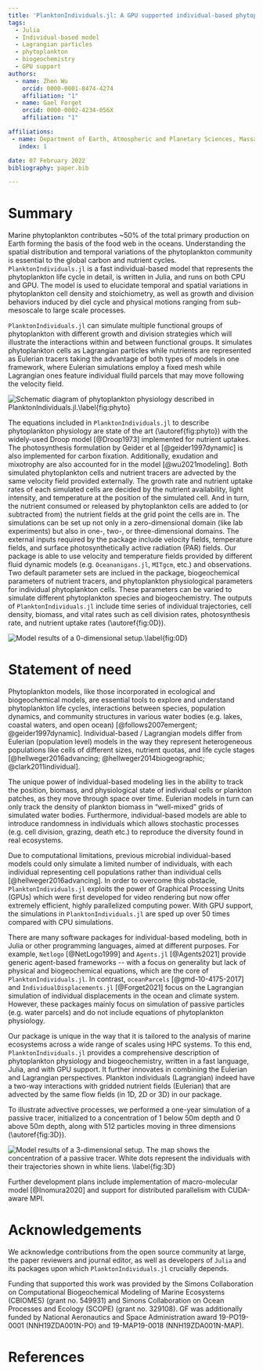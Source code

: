```yaml
---
title: 'PlanktonIndividuals.jl: A GPU supported individual-based phytoplankton life cycle model.'
tags:
  - Julia
  - Individual-based model
  - Lagrangian particles
  - phytoplankton
  - biogeochemistry
  - GPU support
authors:
  - name: Zhen Wu
    orcid: 0000-0001-8474-4274
    affiliation: "1"
  - name: Gael Forget
    orcid: 0000-0002-4234-056X
    affiliation: "1"

affiliations:
 - name: Department of Earth, Atmospheric and Planetary Sciences, Massachusetts Institute of Technology
   index: 1

date: 07 February 2022
bibliography: paper.bib

---
```


# Summary
Marine phytoplankton contributes ~50% of the total primary production on Earth forming the basis of the food web in the oceans. Understanding the spatial distribution and temporal variations of the phytoplankton community is essential to the global carbon and nutrient cycles. `PlanktonIndividuals.jl` is a fast individual-based model that represents the phytoplankton life cycle in detail, is written in Julia, and runs on both CPU and GPU. The model is used to elucidate temporal and spatial variations in phytoplankton cell density and stoichiometry, as well as growth and division behaviors induced by diel cycle and physical motions ranging from sub-mesoscale to large scale processes. 

`PlanktonIndividuals.jl` can simulate multiple functional groups of phytoplankton with different growth and division strategies which will illustrate the interactions within and between functional groups. It simulates phytoplankton cells as Lagrangian particles while nutrients are represented as Eulerian tracers taking the advantage of both types of models in one framework, where Eulerian simulations employ a fixed mesh while Lagrangian ones feature individual fluild parcels that may move following the velocity field.

![Schematic diagram of phytoplankton physiology described in PlanktonIndividuals.jl.\label{fig:phyto}](PI_Quota.jpeg)

The equations included in `PlanktonIndividuals.jl` to describe phytoplankton physiology are state of the art (\autoref{fig:phyto}) with the widely-used Droop model [@Droop1973] implemented for nutrient uptakes. The photosynthesis formulation by Geider et al [@geider1997dynamic] is also implemented for carbon fixation. Additionally, exudation and mixotrophy are also accounted for in the model [@wu2021modeling]. Both simulated phytoplankton cells and nutrient tracers are advected by the same velocity field provided externally. The growth rate and nutrient uptake rates of each simulated cells are decided by the nutrient availability, light intensity, and temperature at the position of the simulated cell. And in turn, the nutrient consumed or released by phytoplankton cells are added to (or subtracted from) the nutrient fields at the grid point the cells are in. The simulations can be set up not only in a zero-dimensional domain (like lab experiments) but also in one-, two-, or three-dimensional domains. The external inputs required by the package include velocity fields, temperature fields, and surface photosynthetically active radiation (PAR) fields.  Our package is able to use velocity and temperature fields provided by different fluid dynamic models (e.g. `Oceananigans.jl`, `MITgcm`, etc.) and observations. Two default parameter sets are inclued in the package, biogeochemical parameters of nutrient tracers, and phytoplankton physiological parameters for individual phytoplankton cells. These parameters can be varied to simulate different phytoplankton species and biogeochemistry. The outputs of `PlanktonIndividuals.jl` include time series of individual trajectories, cell density, biomass, and vital rates such as cell division rates, photosynthesis rate, and nutrient uptake rates (\autoref{fig:0D}).

![Model results of a 0-dimensional setup.\label{fig:0D}](0D_plot.png)

# Statement of need
Phytoplankton models, like those incorporated in ecological and biogeochemical models, are essential tools to explore and understand phytoplankton life cycles, interactions between species, population dynamics, and community structures in various water bodies (e.g. lakes, coastal waters, and open ocean) [@follows2007emergent; @geider1997dynamic]. Individual-based / Lagrangian models differ from Eulerian (population level) models in the way they represent heterogeneous populations like cells of different sizes, nutrient quotas, and life cycle stages [@hellweger2016advancing; @hellweger2014biogeographic; @clark2011individual]. 

The unique power of individual-based modeling lies in the ability to track the position, biomass, and physiological state of individual cells or plankton patches, as they move through space over time. Eulerian models in turn can only track the density of plankton biomass in “well-mixed” grids of simulated water bodies. Furthermore, individual-based models are able to introduce randomness in individuals which allows stochastic processes (e.g. cell division, grazing, death etc.) to reproduce the diversity found in real ecosystems.

Due to computational limitations, previous microbial individual-based models could only simulate a limited number of individuals, with each individual representing cell populations rather than individual cells [@hellweger2016advancing]. In order to overcome this obstacle, `PlanktonIndividuals.jl` exploits the power of Graphical Processing Units (GPUs) which were first developed for video rendering but now offer extremely efficient, highly parallelized computing power. With GPU support, the simulations in `PlanktonIndividuals.jl` are sped up over 50 times compared with CPU simulations.

There are many software packages for individual-based modeling, both in Julia or other programming languages, aimed at different purposes. For example, `Netlogo` [@NetLogo1999] and `Agents.jl` [@Agents2021] provide generic agent-based frameworks -- with a focus on generality but lack of physical and biogeochemical equations, which are the core of `PlanktonIndividuals.jl`. In contrast, `oceanParcels` [@gmd-10-4175-2017] and `IndividualDisplacements.jl` [@Forget2021] focus on the Lagrangian simulation of individual displacements in the ocean and climate system. However, these packages mainly focus on simulation of passive particles (e.g. water parcels) and do not include equations of phytoplankton physiology.

Our package is unique in the way that it is tailored to the analysis of marine ecosystems across a wide range of scales using HPC systems. To this end, `PlanktonIndividuals.jl` provides a comprehensive description of phytoplankton physiology and biogeochemistry, written in a fast language, Julia, and with GPU support. It further innovates in combining the Eulerian and Lagrangian perspectives. Plankton individuals (Lagrangian) indeed have a two-way interactions with gridded nutrient fields (Eulerian) that are advected by the same flow fields (in 1D, 2D or 3D) in our package. 

To illustrate advective processes, we performed a one-year simulation of a passive tracer, initialized to a concentration of 1 below 50m depth and 0 above 50m depth, along with 512 particles moving in three dimensions (\autoref{fig:3D}).

![Model results of a 3-dimensional setup. The map shows the concentration of a passive tracer. White dots represent the individuals with their trajectories shown in white liens. \label{fig:3D}](global_ocean_3D_example.png)

Further development plans include implementation of macro-molecular model [@Inomura2020] and support for distributed parallelism with CUDA-aware MPI.

# Acknowledgements

We acknowledge contributions from the open source community at large, the paper reviewers and journal editor, as well as developers of `Julia` and its packages upon which `PlanktonIndividuals.jl` crucially depends. 

Funding that supported this work was provided by the Simons Collaboration on Computational Biogeochemical Modeling of Marine Ecosystems (CBIOMES) (grant no. 549931) and Simons Collaboration on Ocean Processes and Ecology (SCOPE) (grant no. 329108). GF was additionally funded by National Aeronautics and Space Administration award 19-PO19-0001 (NNH19ZDA001N-PO) and 19-MAP19-0018 (NNH19ZDA001N-MAP).

# References
